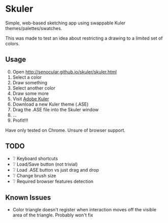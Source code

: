 Skuler
======

Simple, web-based sketching app using swappable Kuler themes/palettes/swatches. 

This was made to test an idea about restricting a drawing to a limited set of colors.


Usage
-----

0. Open http://senocular.github.io/skuler/skuler.html
0. Select a color
0. Draw something
0. Select another color
0. Draw some more
0. Visit [Adobe Kuler](https://kuler.adobe.com/explore/)
0. Download a new Kuler theme (.ASE)
0. Drag the .ASE file into the Skuler window
0. ...
0. Profit!!!

Have only tested on Chrome. Unsure of browser support.


TODO
----

- :grey_question: Keyboard shortcuts
- :grey_question: Load/Save button (not trivial)
- :grey_question: Load .ASE button vs just drag and drop
- :grey_question: Change brush size
- :grey_question: Required browser features detection


Known Issues
------------

- Color triangle doesn't register when interaction moves off the visible area of the triangle.  Probably won't fix
